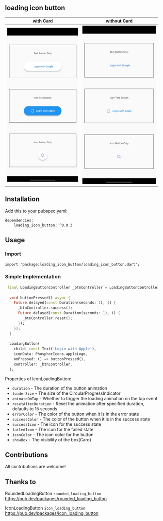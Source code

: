 ## loading icon button

with Card             |  without Card
:-------------------------:|:-------------------------:
![](screenshots/gif1.gif)  |  ![](screenshots/gif2.gif)

## Installation

   Add this to your pubspec.yaml:

    dependencies:
        loading_icon_button: ^0.0.3
## Usage
### Import
    import 'package:loading_icon_button/loading_icon_button.dart';

### Simple Implementation
```dart
 final LoadingButtonController _btnController = LoadingButtonController();

  void buttonPressed() async {
    Future.delayed(const Duration(seconds: 1), () {
      _btnController.success();
      Future.delayed(const Duration(seconds: 1), () {
        _btnController.reset();
      });
    });
  }

  LoadingButton(
    child: const Text('Login with Apple'),
    iconData: PhosphorIcons.appleLogo,
    onPressed: () => buttonPressed(),
    controller: _btnController,
  );
```

Properties of IconLoadingButton:

* `duration` - The duration of the button animation
* `loaderSize` - The size of the CircularProgressIndicator
* `animateOnTap` -  Whether to trigger the loading animation on the tap event
* `resetAfterDuration` - Reset the animation after specified duration, defaults to 15 seconds
* `errorColor` - The color of the button when it is in the error state
* `successColor` - The color of the button when it is in the success state
* `successIcon` - The icon for the success state
* `failedIcon` - The icon for the failed state
* `iconColor` - The icon color for the button
* `showBox` - The visibility of the box(Card)


## Contributions
All contributions are welcome!

## Thanks to

RoundedLoadingButton  ```rounded_loading_button``` 
https://pub.dev/packages/rounded_loading_button

IconLoadingButton  ```icon_loading_button``` 
https://pub.dev/packages/icon_loading_button
